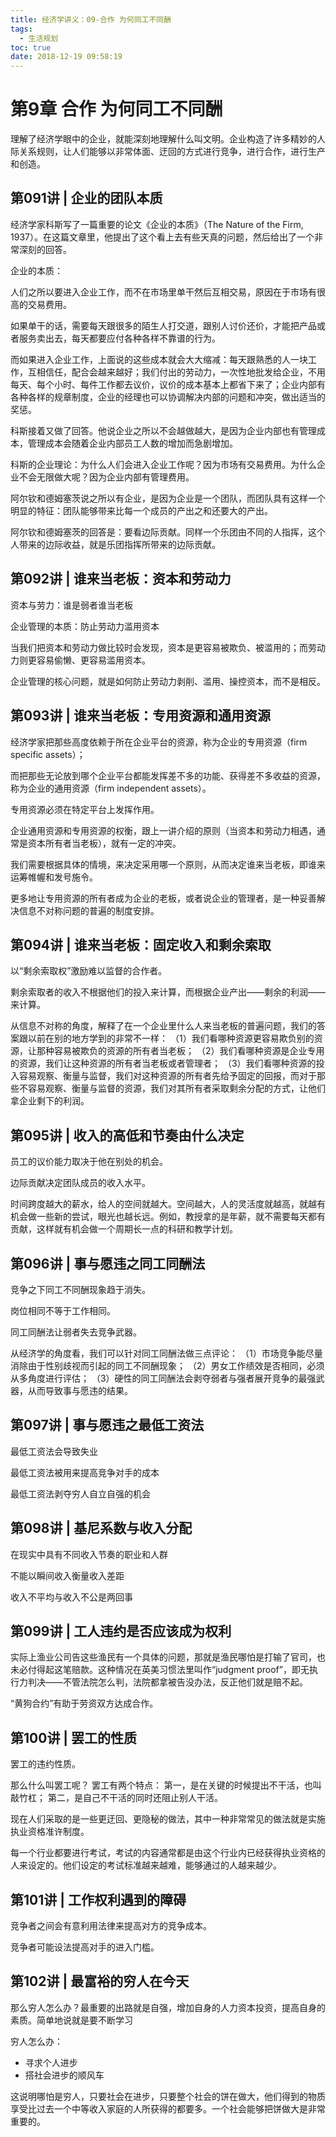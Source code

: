 ```yaml
---
title: 经济学讲义：09-合作 为何同工不同酬
tags:
  - 生活规划
toc: true
date: 2018-12-19 09:58:19
---
```

# 第9章 合作 为何同工不同酬
理解了经济学眼中的企业，就能深刻地理解什么叫文明。企业构造了许多精妙的人际关系规则，让人们能够以非常体面、迂回的方式进行竞争，进行合作，进行生产和创造。

## 第091讲 | 企业的团队本质
经济学家科斯写了一篇重要的论文《企业的本质》（The Nature of the Firm, 1937）。在这篇文章里，他提出了这个看上去有些天真的问题，然后给出了一个非常深刻的回答。

企业的本质：

人们之所以要进入企业工作，而不在市场里单干然后互相交易，原因在于市场有很高的交易费用。

如果单干的话，需要每天跟很多的陌生人打交道，跟别人讨价还价，才能把产品或者服务卖出去，每天都要应付各种各样不靠谱的行为。

而如果进入企业工作，上面说的这些成本就会大大缩减：每天跟熟悉的人一块工作，互相信任，配合会越来越好；我们付出的劳动力，一次性地批发给企业，不用每天、每个小时、每件工作都去议价，议价的成本基本上都省下来了；企业内部有各种各样的规章制度，企业的经理也可以协调解决内部的问题和冲突，做出适当的奖惩。
<!--more-->

科斯接着又做了回答。他说企业之所以不会越做越大，是因为企业内部也有管理成本，管理成本会随着企业内部员工人数的增加而急剧增加。

科斯的企业理论：为什么人们会进入企业工作呢？因为市场有交易费用。为什么企业不会无限做大呢？因为企业内部有管理费用。

阿尔钦和德姆塞茨说之所以有企业，是因为企业是一个团队，而团队具有这样一个明显的特征：团队能够带来比每一个成员的产出之和还要大的产出。

阿尔钦和德姆塞茨的回答是：要看边际贡献。同样一个乐团由不同的人指挥，这个人带来的边际收益，就是乐团指挥所带来的边际贡献。

## 第092讲 | 谁来当老板：资本和劳动力
资本与劳力：谁是弱者谁当老板

企业管理的本质：防止劳动力滥用资本

当我们把资本和劳动力做比较时会发现，资本是更容易被欺负、被滥用的；而劳动力则更容易偷懒、更容易滥用资本。

企业管理的核心问题，就是如何防止劳动力剥削、滥用、操控资本，而不是相反。

## 第093讲 | 谁来当老板：专用资源和通用资源
经济学家把那些高度依赖于所在企业平台的资源，称为企业的专用资源（firm specific assets）；

而把那些无论放到哪个企业平台都能发挥差不多的功能、获得差不多收益的资源，称为企业的通用资源（firm independent assets）。

专用资源必须在特定平台上发挥作用。

企业通用资源和专用资源的权衡，跟上一讲介绍的原则（当资本和劳动力相遇，通常是资本所有者当老板），就有一定的冲突。

我们需要根据具体的情境，来决定采用哪一个原则，从而决定谁来当老板，即谁来运筹帷幄和发号施令。

更多地让专用资源的所有者成为企业的老板，或者说企业的管理者，是一种妥善解决信息不对称问题的普遍的制度安排。

## 第094讲 | 谁来当老板：固定收入和剩余索取
以“剩余索取权”激励难以监督的合作者。

剩余索取者的收入不根据他们的投入来计算，而根据企业产出——剩余的利润——来计算。

从信息不对称的角度，解释了在一个企业里什么人来当老板的普遍问题，我们的答案跟以前在别的地方学到的非常不一样：
（1）我们看哪种资源更容易欺负别的资源，让那种容易被欺负的资源的所有者当老板；
（2）我们看哪种资源是企业专用的资源，我们让这种资源的所有者当老板或者管理者；
（3）我们看哪种资源的投入容易观察、衡量与监督，我们对这种资源的所有者先给予固定的回报，而对于那些不容易观察、衡量与监督的资源，我们对其所有者采取剩余分配的方式，让他们拿企业剩下的利润。

## 第095讲 | 收入的高低和节奏由什么决定
员工的议价能力取决于他在别处的机会。

边际贡献决定团队成员的收入水平。

时间跨度越大的薪水，给人的空间就越大。空间越大，人的灵活度就越高，就越有机会做一些新的尝试，眼光也越长远。例如，教授拿的是年薪，就不需要每天都有贡献，这样就有机会做一个周期长一点的科研和教学计划。

## 第096讲 | 事与愿违之同工同酬法
竞争之下同工不同酬现象趋于消失。

岗位相同不等于工作相同。

同工同酬法让弱者失去竞争武器。

从经济学的角度看，我们可以针对同工同酬法做三点评论：
（1）市场竞争能尽量消除由于性别歧视而引起的同工不同酬现象；
（2）男女工作绩效是否相同，必须从多角度进行评估；
（3）硬性的同工同酬法会剥夺弱者与强者展开竞争的最强武器，从而导致事与愿违的结果。

## 第097讲 | 事与愿违之最低工资法
最低工资法会导致失业

最低工资法被用来提高竞争对手的成本

最低工资法剥夺穷人自立自强的机会

## 第098讲 | 基尼系数与收入分配
在现实中具有不同收入节奏的职业和人群

不能以瞬间收入衡量收入差距

收入不平均与收入不公是两回事

## 第099讲 | 工人违约是否应该成为权利
实际上渔业公司告这些渔民有一个具体的问题，那就是渔民哪怕是打输了官司，也未必付得起这笔赔款。这种情况在英美习惯法里叫作“judgment proof”，即无执行力判决——不管法院怎么判，法院都拿被告没办法，反正他们就是赔不起。

“黄狗合约”有助于劳资双方达成合作。

## 第100讲 | 罢工的性质
罢工的违约性质。

那么什么叫罢工呢？
罢工有两个特点：
第一，是在关键的时候提出不干活，也叫敲竹杠；
第二，是自己不干活的同时还阻止别人干活。

现在人们采取的是一些更迂回、更隐秘的做法，其中一种非常常见的做法就是实施执业资格准许制度。

每一个行业都要进行考试，考试的内容通常都是由这个行业内已经获得执业资格的人来设定的。他们设定的考试标准越来越难，能够通过的人越来越少。

## 第101讲 | 工作权利遇到的障碍
竞争者之间会有意利用法律来提高对方的竞争成本。

竞争者可能设法提高对手的进入门槛。

## 第102讲 | 最富裕的穷人在今天
那么穷人怎么办？最重要的出路就是自强，增加自身的人力资本投资，提高自身的素质。简单地说就是要不断学习

穷人怎么办：
- 寻求个人进步
- 搭社会进步的顺风车

这说明哪怕是穷人，只要社会在进步，只要整个社会的饼在做大，他们得到的物质享受比过去一个中等收入家庭的人所获得的都要多。一个社会能够把饼做大是非常重要的。

